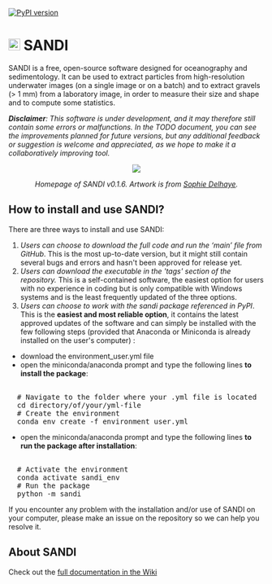 [![PyPI version](https://badge.fury.io/py/SANDI.svg)](https://pypi.org/project/SANDI/)
# <img src="https://github.com/user-attachments/assets/b1fa9c0e-d914-40fc-b6b8-83716b975e52" width="23">  SANDI     
SANDI is a free, open-source software designed for oceanography and sedimentology. It can be used to extract particles from high-resolution underwater images (on a single image or on a batch) and to extract gravels (> 1 mm) from a laboratory image, in order to measure their size and shape and to compute some statistics. 

***Disclaimer**: This software is under development, and it may therefore still contain some errors or malfunctions. In the TODO document, you can see the improvements planned for future versions, but any additional feedback or suggestion is welcome and appreciated, as we hope to make it a collaboratively improving tool.*

<div align="center">
  <img src="https://github.com/user-attachments/assets/8e5e7f57-2914-4f11-b80a-ae05f676b6df">


  *Homepage of SANDI v0.1.6. Artwork is from [Sophie Delhaye](https://sophiedelhaye.com).*
</div>

## How to install and use SANDI?
There are three ways to install and use SANDI:
1. *Users can choose to download the full code and run the ‘main’ file from GitHub*. This is the most up-to-date version, but it might still contain several bugs and errors and hasn't been approved for release yet.
2. *Users can download the executable in the 'tags' section of the repository.* This is a self-contained software, the easiest option for users with no experience in coding but is only compatible with Windows systems and is the least frequently updated of the three options.
3. *Users can choose to work with the sandi package referenced in PyPI*. This is the **easiest and most reliable option**, it contains the latest approved updates of the software and can simply be installed with the few following steps (provided that Anaconda or Miniconda is already installed on the user's computer) :
- download the environment_user.yml file
- open the miniconda/anaconda prompt and type the following lines **to install the package**:
<pre lang="markdown"> 
  # Navigate to the folder where your .yml file is located 
  cd directory/of/your/yml-file 
  # Create the environment 
  conda env create -f environment_user.yml 
</pre> 

- open the miniconda/anaconda prompt and type the following lines **to run the package after installation**:

<pre lang="markdown"> 
  # Activate the environment
  conda activate sandi_env 
  # Run the package 
  python -m sandi 
</pre>

If you encounter any problem with the installation and/or use of SANDI on your computer, please make an issue on the repository so we can help you resolve it.

## About SANDI
Check out the [full documentation in the Wiki](https://github.com/louisejuliedelhaye/SANDI/wiki)
